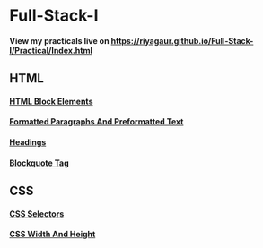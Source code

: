 # Full-Stack-I
<h4> View my practicals live on <a href="https://riyagaur.github.io/Full-Stack-I/Practical/Index.html" target="_blank">https://riyagaur.github.io/Full-Stack-I/Practical/Index.html</a></h4>

<h2>HTML</h2>
<h4><a href="https://riyagaur.github.io/Full-Stack-I/HTML/01_First%20Web%20Page.html" target="_blank">HTML Block Elements</a></h4>
<h4><a href="https://riyagaur.github.io/Full-Stack-I/HTML/02_Formatted%20Paragraph%20and%20Preformated%20Text.html" target="_blank">Formatted Paragraphs And Preformatted Text</a></h4>
<h4><a href="https://riyagaur.github.io/Full-Stack-I/HTML/03_Headings.html" target="_blank">Headings</a></h4>
<h4><a href="https://riyagaur.github.io/Full-Stack-I/HTML/04_Blockquote%20Tag.html" target="_blank">Blockquote Tag</a></h4>
<h2>CSS</h2>

<h4><a href="https://riyagaur.github.io/Full-Stack-I/CSS/3_CSS%20Selectors.html" target="_blank">CSS Selectors</a></h4>

<h4><a href="https://riyagaur.github.io/Full-Stack-I/CSS/6_CSS Width and Height.html" target="_blank">CSS Width And Height</a></h4>


